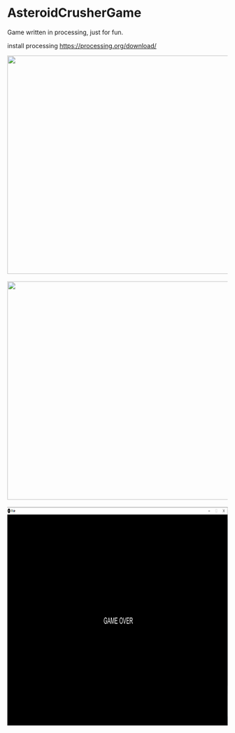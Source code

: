 # AsteroidCrusherGame
Game written in processing, just for fun.

install processing https://processing.org/download/

<p align="center">
  <img src="main menu.png" width="850" height="500">
</p>

<p align="center">
  <img src="gameplay.png" width="850" height="500">
</p>

<p align="center">
  <img src="gameover.png" width="850" height="500">
</p>
